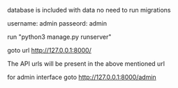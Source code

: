 database is included with data no need to run migrations

username: admin
passeord: admin

run "python3 manage.py runserver"

goto url http://127.0.0.1:8000/

The API urls will be present in the above mentioned url

for admin interface goto http://127.0.0.1:8000/admin
